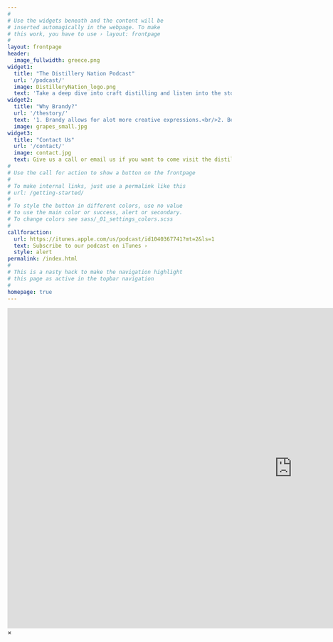 ```yaml
---
#
# Use the widgets beneath and the content will be
# inserted automagically in the webpage. To make
# this work, you have to use › layout: frontpage
#
layout: frontpage
header:
  image_fullwidth: greece.png
widget1:
  title: "The Distillery Nation Podcast"
  url: '/podcast/'
  image: DistilleryNation_logo.png
  text: 'Take a deep dive into craft distilling and listen into the stories of what it takes to be in this business.'
widget2:
  title: "Why Brandy?"
  url: '/thestory/'
  text: '1. Brandy allows for alot more creative expressions.<br/>2. Because we love it :)<br/>3. Its a very versatile spirit<br/>4. We come from a winemaking backround.<br/>'
  image: grapes_small.jpg
widget3:
  title: "Contact Us"
  url: '/contact/'
  image: contact.jpg
  text: Give us a call or email us if you want to come visit the distillery or reach out to us via Twitter <a href="https://twitter.com/GreekDistillery">@GreekDistillery</a>.
#
# Use the call for action to show a button on the frontpage
#
# To make internal links, just use a permalink like this
# url: /getting-started/
#
# To style the button in different colors, use no value
# to use the main color or success, alert or secondary.
# To change colors see sass/_01_settings_colors.scss
#
callforaction:
  url: https://itunes.apple.com/us/podcast/id1040367741?mt=2&ls=1
  text: Subscribe to our podcast on iTunes ›
  style: alert
permalink: /index.html
#
# This is a nasty hack to make the navigation highlight
# this page as active in the topbar navigation
#
homepage: true
---
```


<div id="videoModal" class="reveal-modal large" data-reveal="">
  <div class="flex-video widescreen vimeo" style="display: block;">
    <iframe width="1280" height="720" src="https://www.youtube.com/" frameborder="0" allowfullscreen></iframe>
  </div>
  <a class="close-reveal-modal">&#215;</a>
</div>
